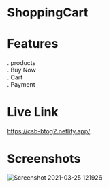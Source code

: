 # ShoppingCart
# Features
. products<br>
. Buy Now <br>
. Cart <br>
. Payment<br>
# Live Link <br>
https://csb-btog2.netlify.app/
# Screenshots <br>
![Screenshot 2021-03-25 121926](https://user-images.githubusercontent.com/70049584/112430611-64a96080-8d64-11eb-8bf6-4c5086bc25d3.png)

